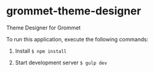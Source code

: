 # grommet-theme-designer
Theme Designer for Grommet

To run this application, execute the following commands:

  1. Install
    ```
    $ npm install
    ```

  2. Start development server
    ```
    $ gulp dev
    ```